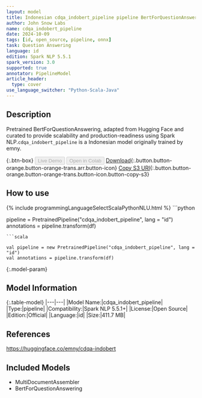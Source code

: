```yaml
---
layout: model
title: Indonesian cdqa_indobert_pipeline pipeline BertForQuestionAnswering from emny
author: John Snow Labs
name: cdqa_indobert_pipeline
date: 2024-10-09
tags: [id, open_source, pipeline, onnx]
task: Question Answering
language: id
edition: Spark NLP 5.5.1
spark_version: 3.0
supported: true
annotator: PipelineModel
article_header:
  type: cover
use_language_switcher: "Python-Scala-Java"
---
```


## Description

Pretrained BertForQuestionAnswering, adapted from Hugging Face and curated to provide scalability and production-readiness using Spark NLP.`cdqa_indobert_pipeline` is a Indonesian model originally trained by emny.

{:.btn-box}
<button class="button button-orange" disabled>Live Demo</button>
<button class="button button-orange" disabled>Open in Colab</button>
[Download](https://s3.amazonaws.com/auxdata.johnsnowlabs.com/public/models/cdqa_indobert_pipeline_id_5.5.1_3.0_1728449369106.zip){:.button.button-orange.button-orange-trans.arr.button-icon}
[Copy S3 URI](s3://auxdata.johnsnowlabs.com/public/models/cdqa_indobert_pipeline_id_5.5.1_3.0_1728449369106.zip){:.button.button-orange.button-orange-trans.button-icon.button-copy-s3}

## How to use



<div class="tabs-box" markdown="1">
{% include programmingLanguageSelectScalaPythonNLU.html %}
```python

pipeline = PretrainedPipeline("cdqa_indobert_pipeline", lang = "id")
annotations =  pipeline.transform(df)   

```
```scala

val pipeline = new PretrainedPipeline("cdqa_indobert_pipeline", lang = "id")
val annotations = pipeline.transform(df)

```
</div>

{:.model-param}
## Model Information

{:.table-model}
|---|---|
|Model Name:|cdqa_indobert_pipeline|
|Type:|pipeline|
|Compatibility:|Spark NLP 5.5.1+|
|License:|Open Source|
|Edition:|Official|
|Language:|id|
|Size:|411.7 MB|

## References

https://huggingface.co/emny/cdqa-indobert

## Included Models

- MultiDocumentAssembler
- BertForQuestionAnswering